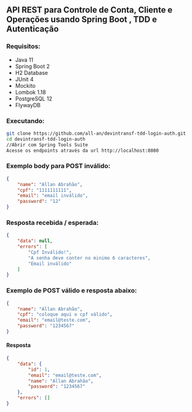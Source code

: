 
## API REST para Controle de Conta, Cliente e Operações usando Spring Boot , TDD e Autenticação

### Requisitos:

- Java 11
- Spring Boot 2
- H2 Database
- JUnit 4
- Mockito
- Lombok 1.18
- PostgreSQL 12
- FlywayDB

### Executando:

```bash
git clone https://github.com/all-an/devintransf-tdd-login-auth.git
cd devintransf-tdd-login-auth
//Abrir com Spring Tools Suite
Acesse os endpoints através da url http://localhost:8080
```

### Exemplo body para POST inválido:

```json
{
    "name": "Allan Abrahão",
    "cpf": "1111111111",
    "email": "email inválido",
    "password": "12"
}
```

### Resposta recebida / esperada:

```json
{
    "data": null,
    "errors": [
        "Cpf Inválido!",
        "A senha deve conter no minimo 6 caracteres",
        "Email inválido"
    ]
}
```

### Exemplo de POST válido e resposta abaixo:

```json
{
    "name": "Allan Abrahão",
    "cpf": "coloque aqui o cpf válido",
    "email": "email@teste.com",
    "password": "1234567"
}
```

#### Resposta

```json
{
    "data": {
        "id": 1,
        "email": "email@teste.com",
        "name": "Allan Abrahão",
        "password": "1234567"
    },
    "errors": []
}
```